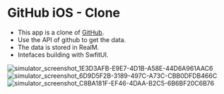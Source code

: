 # GitHub iOS - Clone

* This app is a clone of [GitHub](https://github.com). 
* Use the API of github to get the data.
* The data is stored in RealM.
* Intefaces building with SwfitUI.

![simulator_screenshot_1E3D3AFB-E9E7-4D1B-A58E-44D6A961AAC6](https://user-images.githubusercontent.com/20673011/176742625-da047d0e-b9d1-46e6-b235-c1d9d87a252b.png)
![simulator_screenshot_6D9D5F2B-3189-497C-A73C-CBB0DFDB466C](https://user-images.githubusercontent.com/20673011/176742510-830e1cd1-b7fb-4555-82ed-70fcf9e564ba.png)
![simulator_screenshot_C8BA181F-EF46-4DAA-B2C5-6B6BF20C6B76](https://user-images.githubusercontent.com/20673011/176742535-845406cd-09c8-4563-8488-fde4bf067901.png)
